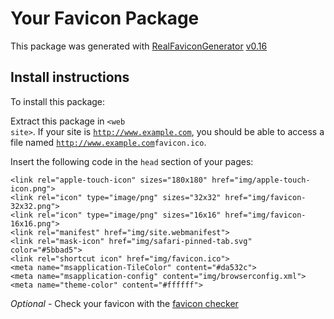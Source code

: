# Your Favicon Package

This package was generated with [RealFaviconGenerator](https://realfavicongenerator.net/) [v0.16](https://realfavicongenerator.net/change_log#v0.16)

## Install instructions

To install this package:

Extract this package in <code>&lt;web site&gt;<?php echo /img/ ?></code>. If your site is <code>http://www.example.com</code>, you should be able to access a file named <code>http://www.example.com<?php echo /img/ ?>favicon.ico</code>.

Insert the following code in the `head` section of your pages:

    <link rel="apple-touch-icon" sizes="180x180" href="img/apple-touch-icon.png">
    <link rel="icon" type="image/png" sizes="32x32" href="img/favicon-32x32.png">
    <link rel="icon" type="image/png" sizes="16x16" href="img/favicon-16x16.png">
    <link rel="manifest" href="img/site.webmanifest">
    <link rel="mask-icon" href="img/safari-pinned-tab.svg" color="#5bbad5">
    <link rel="shortcut icon" href="img/favicon.ico">
    <meta name="msapplication-TileColor" content="#da532c">
    <meta name="msapplication-config" content="img/browserconfig.xml">
    <meta name="theme-color" content="#ffffff">

*Optional* - Check your favicon with the [favicon checker](https://realfavicongenerator.net/favicon_checker)
